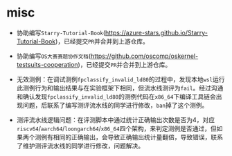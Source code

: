# misc

- 协助编写`Starry-Tutorial-Book`(https://azure-stars.github.io/Starry-Tutorial-Book)，已经提交`PR`并合并到上游仓库。

- 协助编写`OS大赛赛题协作文档`(https://github.com/oscomp/oskernel-testsuits-cooperation)，已经提交`PR`并合并到上游仓库。

- 无效测例：在调试测例`fpclassify_invalid_ld80`的过程中，发现本地`wsl`运行此测例行为和输出结果与在实验框架下相同，但流水线测评为`fail`。经过沟通和确认发现`fpclassify_invalid_ld80`的测例代码在`x86_64`下编译工具链会出现问题，后联系了编写测评流水线的同学进行修改，`ban`掉了这个测例。

- 测评流水线逻辑问题：在评测脚本中通过统计正确输出次数是否为4，对应`riscv64`/`aarch64`/`loongarch64`/`x86_64`四个架构，来判定测例是否通过，但如果两个测例有相同的正确输出，会导致正确输出统计量翻倍，导致错误，联系了维护测评流水线的同学进行修改，问题解决。
